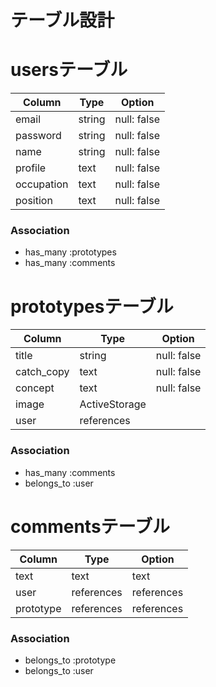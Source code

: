 # テーブル設計

# usersテーブル

| Column     | Type   | Option      |
| ---------- | ------ | ----------- |
| email      | string | null: false |
| password   | string | null: false |
| name       | string | null: false |
| profile    | text   | null: false |
| occupation | text   | null: false |
| position   | text   | null: false |

### Association

- has_many :prototypes
- has_many :comments


# prototypesテーブル

| Column     | Type          | Option      |
| ---------- | ------------- | ----------- |
| title      | string        | null: false |
| catch_copy | text          | null: false |
| concept    | text          | null: false |
| image      | ActiveStorage |             |
| user       | references    |             | 

### Association

- has_many :comments
- belongs_to :user



# commentsテーブル

| Column    | Type       | Option     |
| --------- | ---------- | ---------- |
| text      | text       | text       | 
| user      | references | references |
| prototype | references | references |

### Association

- belongs_to :prototype
- belongs_to :user